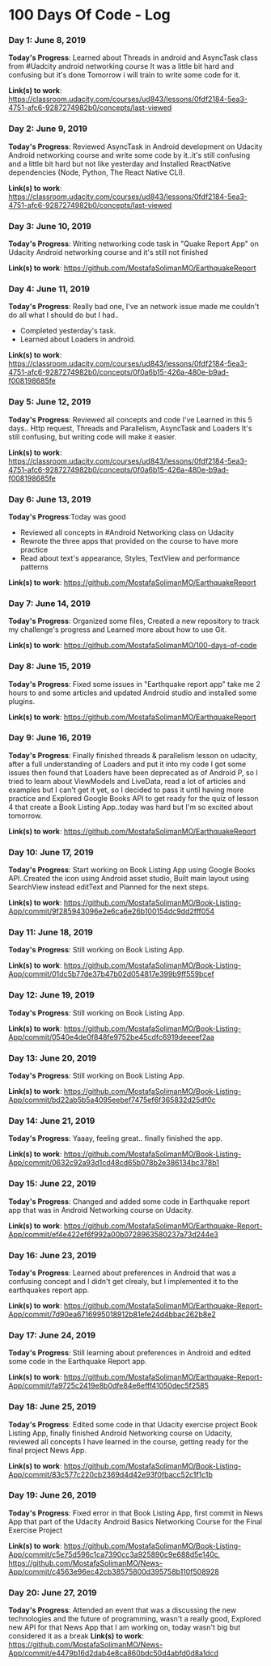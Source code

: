 # 100 Days Of Code - Log

### Day 1: June 8, 2019

**Today's Progress**: Learned about Threads in android and AsyncTask class from #Uadcity android networking course 
It was a little bit hard and confusing  but it's done
Tomorrow i will train to write some code for it.

**Link(s) to work**: https://classroom.udacity.com/courses/ud843/lessons/0fdf2184-5ea3-4751-afc6-9287274982b0/concepts/last-viewed



### Day 2: June 9, 2019

**Today's Progress**: Reviewed AsyncTask in Android development on Udacity Android networking course and write some code by it..it's still confusing and a little bit hard but not like yesterday and Installed ReactNative dependencies (Node, Python, The React Native CLI).

**Link(s) to work**: https://classroom.udacity.com/courses/ud843/lessons/0fdf2184-5ea3-4751-afc6-9287274982b0/concepts/last-viewed   



### Day 3: June 10, 2019

**Today's Progress**: Writing networking code task in "Quake Report App" on Udacity Android networking course and it's still not finished 

**Link(s) to work**: https://github.com/MostafaSolimanMO/EarthquakeReport



### Day 4: June 11, 2019

**Today's Progress**: Really bad one, I've an network issue made me couldn't do all what I should do but I had..
- Completed yesterday's task.
- Learned about Loaders in android.

**Link(s) to work**: https://classroom.udacity.com/courses/ud843/lessons/0fdf2184-5ea3-4751-afc6-9287274982b0/concepts/0f0a6b15-426a-480e-b9ad-f008198685fe



### Day 5: June 12, 2019

**Today's Progress**: Reviewed all concepts and code I've Learned in this 5 days..
Http request, Threads and Parallelism, AsyncTask and Loaders
It's still confusing, but writing code will make it easier.

**Link(s) to work**: https://classroom.udacity.com/courses/ud843/lessons/0fdf2184-5ea3-4751-afc6-9287274982b0/concepts/0f0a6b15-426a-480e-b9ad-f008198685fe



### Day 6: June 13, 2019

**Today's Progress**:Today was good
- Reviewed all concepts in #Android Networking class on Udacity
- Rewrote the three apps that provided on the course to have more practice
- Read about text's appearance, Styles, TextView and performance patterns

**Link(s) to work**: https://github.com/MostafaSolimanMO/EarthquakeReport



### Day 7: June 14, 2019

**Today's Progress**: Organized some files, Created a new repository to track my challenge's progress and Learned more about how to use Git.

**Link(s) to work**: https://github.com/MostafaSolimanMO/100-days-of-code



### Day 8: June 15, 2019

**Today's Progress**: Fixed some issues in "Earthquake report app" take me 2 hours to and some articles and updated Android studio and installed some plugins.

**Link(s) to work**: https://github.com/MostafaSolimanMO/EarthquakeReport



### Day 9: June 16, 2019

**Today's Progress**: Finally finished threads & parallelism lesson on udacity, after a full understanding of Loaders and put it into my code I got some issues then found that Loaders have been deprecated as of Android P, so I tried to learn about ViewModels and LiveData, read a lot of articles and examples but I can't get it yet, so I decided to pass it until having more practice and Explored Google Books API to get ready for the quiz of lesson 4 that create a Book Listing App..today was hard but I'm so excited about tomorrow.

**Link(s) to work**: https://github.com/MostafaSolimanMO/EarthquakeReport


### Day 10: June 17, 2019

**Today's Progress**: Start working on Book Listing App using Google Books API..Created the icon using Android asset studio, Built main layout using SearchView instead editText and Planned for the next steps.

**Link(s) to work**: https://github.com/MostafaSolimanMO/Book-Listing-App/commit/9f285943096e2e6ca6e26b100154dc9dd2fff054



### Day 11: June 18, 2019

**Today's Progress**: Still working on Book Listing App.

**Link(s) to work**: https://github.com/MostafaSolimanMO/Book-Listing-App/commit/01dc5b77de37b47b02d054817e399b9ff559bcef



### Day 12: June 19, 2019

**Today's Progress**: Still working on Book Listing App.

**Link(s) to work**: https://github.com/MostafaSolimanMO/Book-Listing-App/commit/0540e4de0f848fe9752be45cdfc6919deeeef2aa



### Day 13: June 20, 2019

**Today's Progress**: Still working on Book Listing App.

**Link(s) to work**: https://github.com/MostafaSolimanMO/Book-Listing-App/commit/bd22ab5b5a4095eebef7475ef6f365832d25df0c



### Day 14: June 21, 2019

**Today's Progress**: Yaaay, feeling great.. finally finished the app.

**Link(s) to work**: https://github.com/MostafaSolimanMO/Book-Listing-App/commit/0632c92a93d1cd48cd65b078b2e386134bc378b1



### Day 15: June 22, 2019

**Today's Progress**: Changed and added some code in Earthquake report app that was in Android Networking course on Udacity. 

**Link(s) to work**: https://github.com/MostafaSolimanMO/Earthquake-Report-App/commit/ef4e422ef6f992a00b0728963580237a73d244e3



### Day 16: June 23, 2019

**Today's Progress**: Learned about preferences in Android that was a confusing concept and I didn't get clrealy, but I implemented it to the earthquakes report app.

**Link(s) to work**: https://github.com/MostafaSolimanMO/Earthquake-Report-App/commit/7d90ea6716995018912b81efe24d4bbac262b8e2



### Day 17: June 24, 2019

**Today's Progress**: Still learning about preferences in Android and edited some code in the Earthquake Report app.

**Link(s) to work**: https://github.com/MostafaSolimanMO/Earthquake-Report-App/commit/fa9725c2419e8b0dfe84e6efff41050dec5f2585



### Day 18: June 25, 2019

**Today's Progress**: Edited some code in that Udacity exercise project Book Listing App, finally finished Android Networking course on Udacity, reviewed all concepts I have learned in the course, getting ready for the final project News App. 

**Link(s) to work**: https://github.com/MostafaSolimanMO/Book-Listing-App/commit/83c577c220cb2369d4d42e93f0fbacc52c1f1c1b



### Day 19: June 26, 2019

**Today's Progress**: Fixed error in that Book Listing App, first commit in News App that part of the Udacity Android Basics Networking Course for the Final Exercise Project

**Link(s) to work**: https://github.com/MostafaSolimanMO/Book-Listing-App/commit/c5e75d596c1ca7390cc3a925890c9e688d5e140c, https://github.com/MostafaSolimanMO/News-App/commit/c4563e96ec42cb38575800d395758b110f508928




### Day 20: June 27, 2019

**Today's Progress**: Attended an event that was a discussing the new technologies and the future of programming, wasn't a really good, Explored new API for that News App that I am working on, today wasn't big but considered it as a break
**Link(s) to work**: https://github.com/MostafaSolimanMO/News-App/commit/e4479b16d2dab4e8ca860bdc50d4abfd0d8a1dcd
